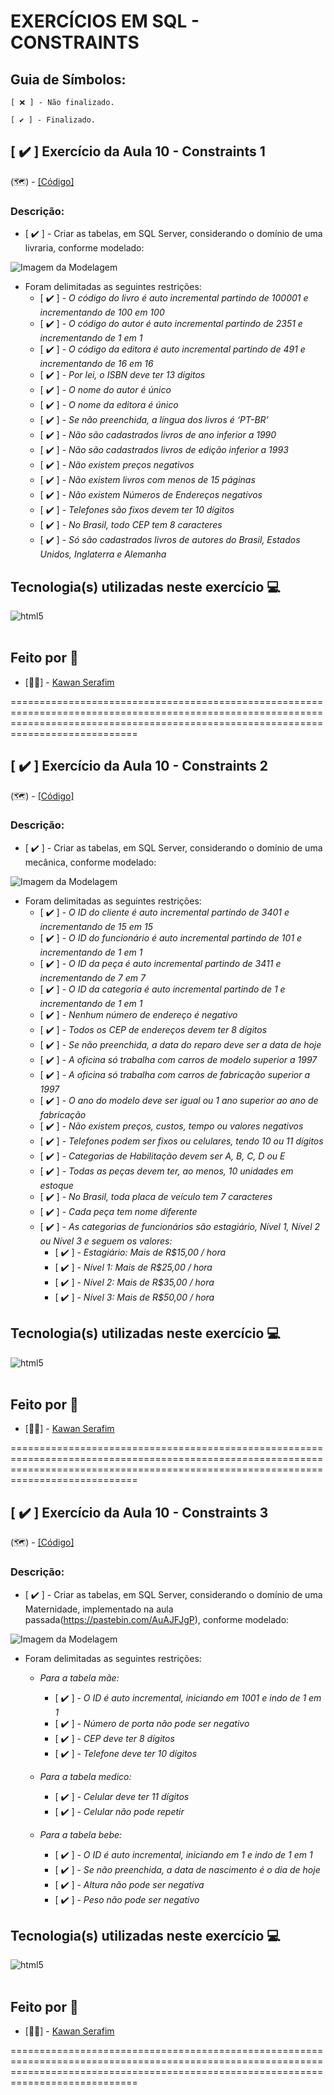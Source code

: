 # **EXERCÍCIOS EM SQL - CONSTRAINTS**

## Guia de Símbolos:

    [ ❌ ] - Não finalizado.

    [ ✔️ ] - Finalizado.

## [ ✔️ ] Exercício da Aula 10 - Constraints 1

(🗺️) - [[Código]]()

### Descrição:

- [ ✔️ ] - Criar as tabelas, em SQL Server, considerando o domínio de uma livraria, conforme modelado:

![Imagem da Modelagem](https://github.com/KawanSerafim/Banco_De_Dados/blob/main/SQL/imagens/Imagem%20do%20WhatsApp%20de%202024-10-15%20à(s)%2019.04.15_0b81bcf8.jpg)

- Foram delimitadas as seguintes restrições:
  - [ ✔️ ] - *O código do livro é auto incremental partindo de 100001 e incrementando de 100 em 100*
  - [ ✔️ ] - *O código do autor é auto incremental partindo de 2351 e incrementando de 1 em 1*
  - [ ✔️ ] - *O código da editora é auto incremental partindo de 491 e incrementando de 16 em 16*
  - [ ✔️ ] - *Por lei, o ISBN deve ter 13 dígitos*
  - [ ✔️ ] - *O nome do autor é único*
  - [ ✔️ ] - *O nome da editora é único*
  - [ ✔️ ] - *Se não preenchida, a língua dos livros é ‘PT-BR’*
  - [ ✔️ ] - *Não são cadastrados livros de ano inferior a 1990*
  - [ ✔️ ] - *Não são cadastrados livros de edição inferior a 1993*
  - [ ✔️ ] - *Não existem preços negativos*
  - [ ✔️ ] - *Não existem livros com menos de 15 páginas*
  - [ ✔️ ] - *Não existem Números de Endereços negativos*
  - [ ✔️ ] - *Telefones são fixos devem ter 10 dígitos*
  - [ ✔️ ] - *No Brasil, todo CEP tem 8 caracteres*
  - [ ✔️ ] - *Só são cadastrados livros de autores do Brasil, Estados Unidos, Inglaterra e Alemanha*
 
## **Tecnologia(s) utilizadas neste exercício 💻**
<div style="display: inline_block">
    <img align="center" alt="html5" src="https://img.shields.io/badge/Microsoft_SQL_Server-CC2927?style=for-the-badge&logo=microsoft-sql-server&logoColor=white" />
</div><br/>

## **Feito por 👤**

- [👨‍💻] - [Kawan Serafim](https://github.com/KawanSerafim)

========================================================================================================================================================================================

## [ ✔️ ] Exercício da Aula 10 - Constraints 2

(🗺️) - [[Código]](https://github.com/KawanSerafim/Banco_De_Dados/blob/main/SQL/Casa/Aula10_Casa_Ex_Constraints2.sql)

### Descrição:

- [ ✔️ ] - Criar as tabelas, em SQL Server, considerando o domínio de uma mecânica, conforme modelado:

![Imagem da Modelagem](https://github.com/KawanSerafim/Banco_De_Dados/blob/main/SQL/imagens/Imagem%20do%20WhatsApp%20de%202024-10-15%20à(s)%2015.59.33_12ff2830.jpg)

- Foram delimitadas as seguintes restrições:
    - [ ✔️ ] - *O ID do cliente é auto incremental partindo de 3401 e incrementando de 15 em 15*
    - [ ✔️ ] - *O ID do funcionário é auto incremental partindo de 101 e incrementando de 1 em 1*
    - [ ✔️ ] - *O ID da peça é auto incremental partindo de 3411 e incrementando de 7 em 7*
    - [ ✔️ ] - *O ID da categoria é auto incremental partindo de 1 e incrementando de 1 em 1*
    - [ ✔️ ] - *Nenhum número de endereço é negativo*
    - [ ✔️ ] - *Todos os CEP de endereços devem ter 8 dígitos*
    - [ ✔️ ] - *Se não preenchida, a data do reparo deve ser a data de hoje*
    - [ ✔️ ] - *A oficina só trabalha com carros de modelo superior a 1997*
    - [ ✔️ ] - *A oficina só trabalha com carros de fabricação superior a 1997*
    - [ ✔️ ] - *O ano do modelo deve ser igual ou 1 ano superior ao ano de fabricação*
    - [ ✔️ ] - *Não existem preços, custos, tempo ou valores negativos*
    - [ ✔️ ] - *Telefones podem ser fixos ou celulares, tendo 10 ou 11 dígitos*
    - [ ✔️ ] - *Categorias de Habilitação devem ser A, B, C, D ou E*
    - [ ✔️ ] - *Todas as peças devem ter, ao menos, 10 unidades em estoque*
    - [ ✔️ ] - *No Brasil, toda placa de veículo tem 7 caracteres*
    - [ ✔️ ] - *Cada peça tem nome diferente*
    - [ ✔️ ] - *As categorias de funcionários são estagiário, Nível 1, Nível 2 ou Nível 3 e seguem os valores:*
        - [ ✔️ ] - *Estagiário: Mais de R$15,00 / hora*
        - [ ✔️ ] - *Nível 1: Mais de R$25,00 / hora*
        - [ ✔️ ] - *Nível 2: Mais de R$35,00 / hora*
        - [ ✔️ ] - *Nível 3: Mais de R$50,00 / hora*

## **Tecnologia(s) utilizadas neste exercício 💻**
<div style="display: inline_block">
    <img align="center" alt="html5" src="https://img.shields.io/badge/Microsoft_SQL_Server-CC2927?style=for-the-badge&logo=microsoft-sql-server&logoColor=white" />
</div><br/>

## **Feito por 👤**

- [👨‍💻] - [Kawan Serafim](https://github.com/KawanSerafim)

========================================================================================================================================================================================

## [ ✔️ ] Exercício da Aula 10 - Constraints 3

(🗺️) - [[Código]](https://github.com/KawanSerafim/Banco_De_Dados/blob/main/SQL/Casa/Aula10_Casa_Ex_Constraints3.sql)

### Descrição:

- [ ✔️ ] - Criar as tabelas, em SQL Server, considerando o domínio de uma Maternidade, implementado na aula passada(https://pastebin.com/AuAJFJgP), conforme modelado:

![Imagem da Modelagem](https://github.com/KawanSerafim/Banco_De_Dados/blob/main/SQL/imagens/Imagem%20do%20WhatsApp%20de%202024-10-15%20à(s)%2015.50.28_25733604.jpg)

- Foram delimitadas as seguintes restrições:

    - *Para a tabela mãe:*

        - [ ✔️ ] - *O ID é auto incremental, iniciando em 1001 e indo de 1 em 1*
        - [ ✔️ ] - *Número de porta não pode ser negativo*
        - [ ✔️ ] - *CEP deve ter 8 dígitos*
        - [ ✔️ ] - *Telefone deve ter 10 dígitos*

    - *Para a tabela medico:*

        - [ ✔️ ] - *Celular deve ter 11 dígitos*
        - [ ✔️ ] - *Celular não pode repetir*

    - *Para a tabela bebe:*

        - [ ✔️ ] - *O ID é auto incremental, iniciando em 1 e indo de 1 em 1*
        - [ ✔️ ] - *Se não preenchida, a data de nascimento é o dia de hoje*
        - [ ✔️ ] - *Altura não pode ser negativa*
        - [ ✔️ ] - *Peso não pode ser negativo*

## **Tecnologia(s) utilizadas neste exercício 💻**
<div style="display: inline_block">
    <img align="center" alt="html5" src="https://img.shields.io/badge/Microsoft_SQL_Server-CC2927?style=for-the-badge&logo=microsoft-sql-server&logoColor=white" />
</div><br/>

## **Feito por 👤**

- [👨‍💻] - [Kawan Serafim](https://github.com/KawanSerafim)

========================================================================================================================================================================================

